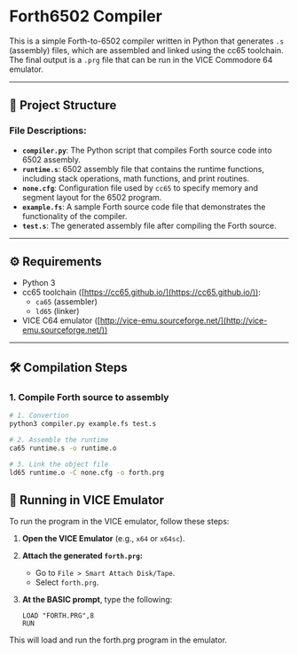 # Forth6502 Compiler

This is a simple Forth-to-6502 compiler written in Python that generates `.s` (assembly) files, which are assembled and linked using the cc65 toolchain. The final output is a `.prg` file that can be run in the VICE Commodore 64 emulator.

---

## 📁 Project Structure

### File Descriptions:
- **`compiler.py`**: The Python script that compiles Forth source code into 6502 assembly.
- **`runtime.s`**: 6502 assembly file that contains the runtime functions, including stack operations, math functions, and print routines.
- **`none.cfg`**: Configuration file used by `cc65` to specify memory and segment layout for the 6502 program.
- **`example.fs`**: A sample Forth source code file that demonstrates the functionality of the compiler.
- **`test.s`**: The generated assembly file after compiling the Forth source.
---

## ⚙️ Requirements

- Python 3
- cc65 toolchain ([https://cc65.github.io/](https://cc65.github.io/)):
  - `ca65` (assembler)
  - `ld65` (linker)
- VICE C64 emulator ([http://vice-emu.sourceforge.net/](http://vice-emu.sourceforge.net/))

---

## 🛠️ Compilation Steps

### 1. Compile Forth source to assembly

```bash
# 1. Convertion
python3 compiler.py example.fs test.s

# 2. Assemble the runtime
ca65 runtime.s -o runtime.o

# 3. Link the object file
ld65 runtime.o -C none.cfg -o forth.prg
```
## 🧪 Running in VICE Emulator

To run the program in the VICE emulator, follow these steps:

1. **Open the VICE Emulator** (e.g., `x64` or `x64sc`).
   
2. **Attach the generated `forth.prg`:**
   - Go to `File > Smart Attach Disk/Tape`.
   - Select `forth.prg`.

3. **At the BASIC prompt**, type the following:

   ```basic
   LOAD "FORTH.PRG",8
   RUN

This will load and run the forth.prg program in the emulator.



